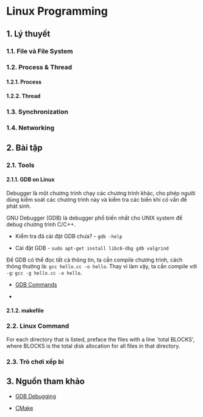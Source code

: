 # Linux Programming

## 1. Lý thuyết

### 1.1. File và File System


### 1.2. Process & Thread

#### 1.2.1. Process


#### 1.2.2. Thread


### 1.3. Synchronization


### 1.4. Networking


## 2. Bài tập

### 2.1. Tools

#### 2.1.1. GDB on Linux
Debugger là một chương trình chạy các chương trình khác, cho phép người dùng kiểm soát các chương trình này và kiểm tra các biến khi có vấn đề phát sinh.

GNU Debugger (GDB) là debugger phổ biến nhất cho UNIX system để debug chương trình C/C++.

- Kiểm tra đã cài đặt GDB chưa? - `gdb -help`

- Cài đặt GDB - `sudo apt-get install libc6-dbg gdb valgrind`

Để GDB có thể đọc tất cả thông tin, ta cần compile chương trình, cách thông thường là: `gcc hello.cc -o hello`. Thay vì làm vậy, ta cần compile với `-g`: `gcc -g hello.cc -o hello`.

- [GDB Commands](https://www.tutorialspoint.com/gnu_debugger/gdb_commands.htm)

- 

#### 2.1.2. makefile



### 2.2. Linux Command

For each directory that is listed, preface the files with a line `total BLOCKS', where BLOCKS is the total disk allocation for all files in that directory.

### 2.3. Trò chơi xếp bi



## 3. Nguồn tham khảo

- [GDB Debugging](https://www.youtube.com/watch?v=5yZIFmplXsw&list=PLMbKVy-fuVKF0iopxoNRvhE86xYWZz9-C)

- [CMake](https://viblo.asia/p/dao-dau-voi-cmake-thong-qua-vi-du-07LKXNbelV4)

